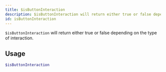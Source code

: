 ```yaml
---
title: $isButtonInteraction
description: $isButtonInteraction will return either true or false depending on the type of the interaction.
id: isButtonInteraction
---
```


`$isButtonInteraction` will return either true or false depending on the type of interaction.

## Usage

```php
$isButtonInteraction
```
